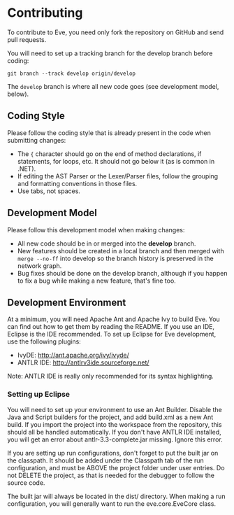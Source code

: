 Contributing
============
To contribute to Eve, you need only fork the repository on GitHub and send pull
requests. 

You will need to set up a tracking branch for the develop branch before coding:

    git branch --track develop origin/develop

The `develop` branch is where all new code goes (see development model, below).

Coding Style
------------
Please follow the coding style that is already present in the code
when submitting changes:

* The `{` character should go on the end of method declarations, if statements,
  for loops, etc. It should not go below it (as is common in .NET). 
* If editing the AST Parser or the Lexer/Parser files, follow the grouping and
  formatting conventions in those files.
* Use tabs, not spaces.

Development Model
-----------------
Please follow this development model when making changes:

* All new code should be in or merged into the **develop** branch.
* New features should be created in a local branch and then merged with 
  `merge --no-ff` into develop so the branch history is preserved in the
  network graph.
* Bug fixes should be done on the develop branch, although if you happen to
  fix a bug while making a new feature, that's fine too.

Development Environment
-----------------------
At a minimum, you will need Apache Ant and Apache Ivy to build Eve. You can
find out how to get them by reading the README. If you use an IDE, Eclipse is
the IDE recommended. To set up Eclipse for Eve development, use the following
plugins:

* IvyDE: <http://ant.apache.org/ivy/ivyde/>
* ANTLR IDE: <http://antlrv3ide.sourceforge.net/>

Note: ANTLR IDE is really only recommended for its syntax highlighting.

### Setting up Eclipse ###
You will need to set up your environment to use an Ant Builder. Disable the
Java and Script builders for the project, and add build.xml as a new Ant build.
If you import the project into the workspace from the repository, this should
all be handled automatically. If you don't have ANTLR IDE installed, you will
get an error about antlr-3.3-complete.jar missing. Ignore this error.

If you are setting up run configurations, don't forget to put the built jar on
the classpath. It should be added under the Classpath tab of the run
configuration, and must be ABOVE the project folder under user entries. Do not
DELETE the project, as that is needed for the debugger to follow the source
code.

The built jar will always be located in the dist/ directory. When making a run
configuration, you will generally want to run the eve.core.EveCore class.
